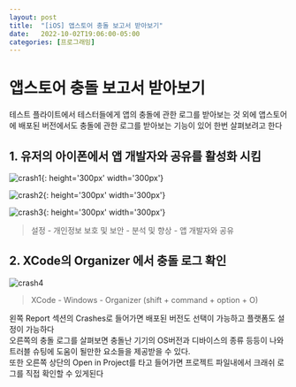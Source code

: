 ```yaml
---
layout: post
title:  "[iOS] 앱스토어 충돌 보고서 받아보기"
date:   2022-10-02T19:06:00-05:00
categories: [프로그래밍]
---
```


# 앱스토어 충돌 보고서 받아보기   

테스트 플라이트에서 테스터들에게 앱의 충돌에 관한 로그를 받아보는 것 외에
앱스토어에 배포된 버전에서도 충돌에 관한 로그를 받아보는 기능이 있어 한번 살펴보려고 한다

## 1. 유저의 아이폰에서 앱 개발자와 공유를 활성화 시킴
![crash1](/images/jeremy-iOS/crash1.PNG){: height='300px' width='300px'}   

![crash2](/images/jeremy-iOS/crash2.PNG){: height='300px' width='300px'}   

![crash3](/images/jeremy-iOS/crash3.PNG){: height='300px' width='300px'}  

> 설정 - 개인정보 보호 및 보안 - 분석 및 향상 - 앱 개발자와 공유   

## 2. XCode의 Organizer 에서 충돌 로그 확인

![crash4](/images/jeremy-iOS/crash4.png)   

> XCode - Windows - Organizer (shift + command + option + O)

왼쪽 Report 섹션의 Crashes로 들어가면 배포된 버전도 선택이 가능하고 플랫폼도 설정이 가능하다  
오른쪽의 충돌 로그를 살펴보면 충돌난 기기의 OS버전과 디바이스의 종류 등등이 나와 트러블 슈팅에 도움이 될만한 요소들을 제공받을 수 있다.  
또한 오른쪽 상단의 Open in Project를 타고 들어가면 프로젝트 파일내에서 크래쉬 로그를 직접 확인할 수 있게된다